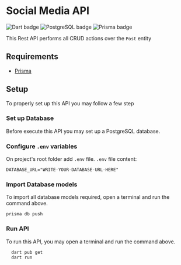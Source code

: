 # Social Media API
![Dart badge](https://img.shields.io/badge/Dart-blue?logo=Dart)
![PostgreSQL badge](https://img.shields.io/badge/PostgreSQL-202020?logo=postgresql)
![Prisma badge](https://img.shields.io/badge/Prisma-202020?logo=Prisma)


This Rest API performs all CRUD actions over the `Post` entity

## Requirements
- [Prisma](https://www.prisma.io/)

## Setup
To properly set up this API you may follow a few step

### Set up Database
Before execute this API you may set up a PostgreSQL database.

### Configure `.env` variables
On project's root folder add `.env` file.
`.env` file content:

```
DATABASE_URL="WRITE-YOUR-DATABASE-URL-HERE"
```
### Import Database models
To import all database models required, open a terminal and run the command above.
```
prisma db push
```
### Run API
To run this API, you may open a terminal and run the command above.

```
  dart pub get
  dart run
```
